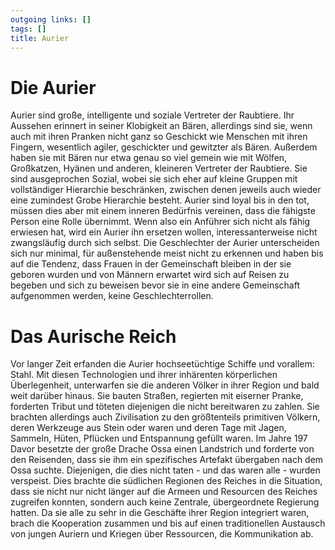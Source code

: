 ```yaml
---
outgoing links: []
tags: []
title: Aurier
---
```

# Die Aurier
Aurier sind große, intelligente und soziale Vertreter der Raubtiere. Ihr Aussehen erinnert in seiner Klobigkeit an Bären, allerdings sind sie, wenn auch mit ihren Pranken nicht ganz so Geschickt wie Menschen mit ihren Fingern, wesentlich agiler, geschickter und gewitzter als Bären. Außerdem haben sie mit Bären nur etwa genau so viel gemein wie mit Wölfen, Großkatzen, Hyänen und anderen, kleineren Vertreter der Raubtiere.
Sie sind ausgeprochen Sozial, wobei sie sich eher auf kleine Gruppen mit vollständiger Hierarchie beschränken, zwischen denen jeweils auch wieder eine zumindest Grobe Hierarchie besteht. Aurier sind loyal bis in den tot, müssen dies aber mit einem inneren Bedürfnis vereinen, dass die fähigste Person eine Rolle übernimmt. Wenn also ein Anführer sich nicht als fähig erwiesen hat, wird ein Aurier ihn ersetzen wollen, interessanterweise nicht zwangsläufig durch sich selbst.
Die Geschlechter der Aurier unterscheiden sich nur minimal, für außenstehende meist nicht zu erkennen und haben bis auf die Tendenz, dass Frauen in der Gemeinschaft bleiben in der sie geboren wurden und von Männern erwartet wird sich auf Reisen zu begeben und sich zu beweisen bevor sie in eine andere Gemeinschaft aufgenommen werden, keine Geschlechterrollen.

# Das Aurische Reich
Vor langer Zeit erfanden die Aurier hochseetüchtige Schiffe und vorallem: Stahl. Mit diesen Technologien und ihrer inhärenten körperlichen Überlegenheit, unterwarfen sie die anderen Völker in ihrer Region und bald weit darüber hinaus. Sie bauten Straßen, regierten mit eiserner Pranke, forderten Tribut und töteten diejenigen die nicht bereitwaren zu zahlen. Sie brachten allerdings auch Zivilisation zu den größtenteils primitiven Völkern, deren Werkzeuge aus Stein oder waren und deren Tage mit Jagen, Sammeln, Hüten, Pflücken und Entspannung gefüllt waren.
Im Jahre 197 Davor besetzte der große Drache Ossa einen Landstrich und forderte von den Reisenden, dass sie ihm ein spezifisches Artefakt übergaben nach dem Ossa suchte. Diejenigen, die dies nicht taten - und das waren alle - wurden verspeist. 
Dies brachte die südlichen Regionen des Reiches in die Situation, dass sie nicht nur nicht länger auf die Armeen und Resourcen des Reiches zugreifen konnten, sondern auch keine Zentrale, übergeordnete Regierung hatten. Da sie alle zu sehr in die Geschäfte ihrer Region integriert waren, brach die Kooperation zusammen und bis auf einen traditionellen Austausch von jungen Auriern und Kriegen über Ressourcen, die Kommunikation ab.

